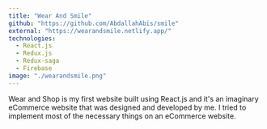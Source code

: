 ```yaml
---
title: "Wear And Smile"
github: "https://github.com/AbdallahAbis/smile"
external: "https://wearandsmile.netlify.app/"
technologies:
  - React.js
  - Redux.js
  - Redux-saga
  - Firebase
image: "./wearandsmile.png"
---
```


Wear and Shop is my first website built using React.js and it's an imaginary eCommerce website that was designed and developed by me. I tried to implement most of the necessary things on an eCommerce website.
